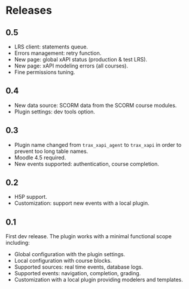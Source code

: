# Releases

## 0.5

- LRS client: statements queue.
- Errors management: retry function.
- New page: global xAPI status (production & test LRS).
- New page: xAPI modeling errors (all courses).
- Fine permissions tuning.

## 0.4

- New data source: SCORM data from the SCORM course modules.
- Plugin settings: dev tools option.

## 0.3

- Plugin name changed from `trax_xapi_agent` to `trax_xapi` in order to prevent too long table names.
- Moodle 4.5 required.
- New events supported: authentication, course completion.

## 0.2

- H5P support.
- Customization: support new events with a local plugin.

## 0.1

First dev release. The plugin works with a minimal functional scope including:

- Global configuration with the plugin settings.
- Local configuration with course blocks.
- Supported sources: real time events, database logs.
- Supported events: navigation, completion, grading.
- Customization with a local plugin providing modelers and templates.
